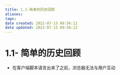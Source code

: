 ```yaml
---
title: 1.1-简单的历史回顾
aliases: 
tags: 
date created: 2022-07-15 09:56:12
date updated: 2022-07-15 09:56:12
---
```


# 1.1- 简单的历史回顾
- 在客户端脚本语言出来了之前，浏览器无法与用户互动